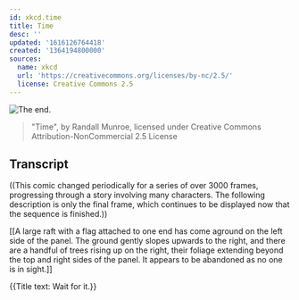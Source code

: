 ```yaml
---
id: xkcd.time
title: Time
desc: ''
updated: '1616126764418'
created: '1364194800000'
sources:
  name: xkcd
  url: 'https://creativecommons.org/licenses/by-nc/2.5/'
  license: Creative Commons 2.5
---
```

![The end.](https://imgs.xkcd.com/comics/time.png)
> "Time", by Randall Munroe, licensed under Creative Commons Attribution-NonCommercial 2.5 License

## Transcript
((This comic changed periodically for a series of over 3000 frames, progressing through a story involving many characters. The following description is only the final frame, which continues to be displayed now that the sequence is finished.))

[[A large raft with a flag attached to one end has come aground on the left side of the panel. The ground gently slopes upwards to the right, and there are a handful of trees rising up on the right, their foliage extending beyond the top and right sides of the panel. It appears to be abandoned as no one is in sight.]]

{{Title text: Wait for it.}}
